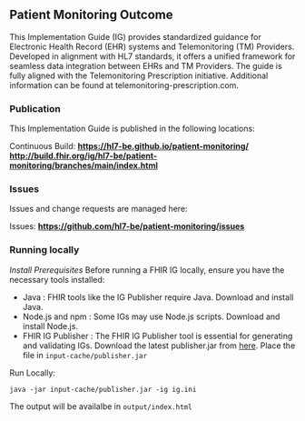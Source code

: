 ## Patient Monitoring Outcome

This Implementation Guide (IG) provides standardized guidance for Electronic Health Record (EHR) systems and Telemonitoring (TM) Providers. Developed in alignment with HL7 standards, it offers a unified framework for seamless data integration between EHRs and TM Providers. The guide is fully aligned with the Telemonitoring Prescription initiative. Additional information can be found at telemonitoring-prescription.com.

###

### Publication

This Implementation Guide is published in the following locations:

Continuous Build:
**https://hl7-be.github.io/patient-monitoring/**  
**http://build.fhir.org/ig/hl7-be/patient-monitoring/branches/main/index.html**

### Issues

Issues and change requests are managed here:

Issues: **https://github.com/hl7-be/patient-monitoring/issues**

### Running locally

_Install Prerequisites_
Before running a FHIR IG locally, ensure you have the necessary tools installed:

- Java : FHIR tools like the IG Publisher require Java. Download and install Java.
- Node.js and npm : Some IGs may use Node.js scripts. Download and install Node.js.
- FHIR IG Publisher : The FHIR IG Publisher tool is essential for generating and validating IGs. Download the latest publisher.jar from [here](https://github.com/HL7/fhir-ig-publisher/releases). Place the file in `input-cache/publisher.jar`

Run Locally:

```
java -jar input-cache/publisher.jar -ig ig.ini
```

The output will be availalbe in `output/index.html`
